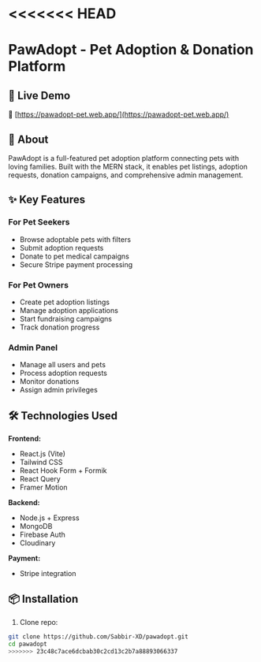 <<<<<<< HEAD
=======
# PawAdopt - Pet Adoption & Donation Platform

## 🚀 Live Demo  
🔗 [https://pawadopt-pet.web.app/](https://pawadopt-pet.web.app/)  

## 🐾 About  
PawAdopt is a full-featured pet adoption platform connecting pets with loving families. Built with the MERN stack, it enables pet listings, adoption requests, donation campaigns, and comprehensive admin management.

## ✨ Key Features  

### For Pet Seekers  
- Browse adoptable pets with filters  
- Submit adoption requests  
- Donate to pet medical campaigns  
- Secure Stripe payment processing  

### For Pet Owners  
- Create pet adoption listings  
- Manage adoption applications  
- Start fundraising campaigns  
- Track donation progress  

### Admin Panel  
- Manage all users and pets  
- Process adoption requests  
- Monitor donations  
- Assign admin privileges  

## 🛠️ Technologies Used  

**Frontend:**  
- React.js (Vite)  
- Tailwind CSS  
- React Hook Form + Formik  
- React Query  
- Framer Motion  

**Backend:**  
- Node.js + Express  
- MongoDB  
- Firebase Auth  
- Cloudinary  

**Payment:**  
- Stripe integration  

## 📦 Installation  

1. Clone repo:  
```bash
git clone https://github.com/Sabbir-XD/pawadopt.git
cd pawadopt
>>>>>>> 23c48c7ace6dcbab30c2cd13c2b7a88893066337
